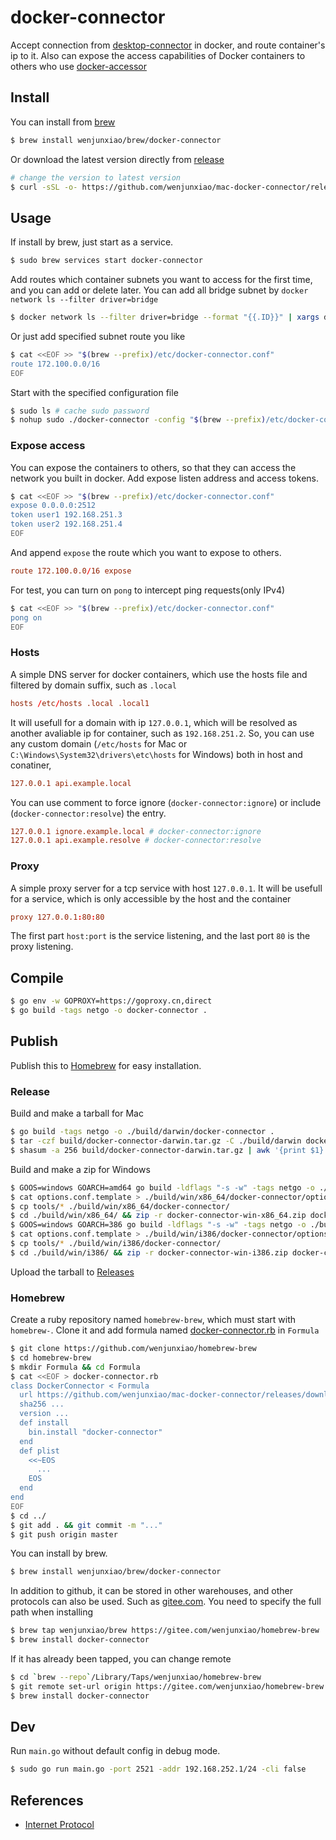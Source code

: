 # docker-connector

  Accept connection from [desktop-connector](../docker) in docker, and route container's ip to it.
  Also can expose the access capabilities of Docker containers to others who use [docker-accessor](../accessor)

## Install

  You can install from [brew](https://github.com/wenjunxiao/homebrew-brew)
```bash
$ brew install wenjunxiao/brew/docker-connector
```
  Or download the latest version directly from [release](https://github.com/wenjunxiao/mac-docker-connector/releases)
```bash
# change the version to latest version
$ curl -sSL -o- https://github.com/wenjunxiao/mac-docker-connector/releases/download/v1.0/docker-connector-mac.tar.gz | tar -zxf - -C /usr/local/bin/
```

## Usage

  If install by brew, just start as a service.
```bash
$ sudo brew services start docker-connector
```
  Add routes which container subnets you want to access for the first time,
  and you can add or delete later.
  You can add all bridge subnet by `docker network ls --filter driver=bridge`
```bash
$ docker network ls --filter driver=bridge --format "{{.ID}}" | xargs docker network inspect --format "route {{range .IPAM.Config}}{{.Subnet}}{{end}}" >> "$(brew --prefix)/etc/docker-connector.conf"
```
  Or just add specified subnet route you like
```bash
$ cat <<EOF >> "$(brew --prefix)/etc/docker-connector.conf"
route 172.100.0.0/16
EOF
```

  Start with the specified configuration file
```bash
$ sudo ls # cache sudo password
$ nohup sudo ./docker-connector -config "$(brew --prefix)/etc/docker-connector.conf" &
```

### Expose access

  You can expose the containers to others, so that they can access the network you built in docker.
  Add expose listen address and access tokens.
```bash
$ cat <<EOF >> "$(brew --prefix)/etc/docker-connector.conf"
expose 0.0.0.0:2512
token user1 192.168.251.3
token user2 192.168.251.4
EOF
```
  And append `expose` the route which you want to expose to others.
```conf
route 172.100.0.0/16 expose
```

  For test, you can turn on `pong` to intercept ping requests(only IPv4)
```bash
$ cat <<EOF >> "$(brew --prefix)/etc/docker-connector.conf"
pong on
EOF
```

### Hosts

  A simple DNS server for docker containers, which use the hosts file and filtered by domain suffix,
  such as `.local`
```conf
hosts /etc/hosts .local .local1
```
  It will usefull for a domain with ip `127.0.0.1`, which will be resolved as another avaliable ip for container, such as `192.168.251.2`. So, you can use any custom domain (`/etc/hosts` for Mac or `C:\Windows\System32\drivers\etc\hosts` for Windows) both in host and conatiner, 
```conf
127.0.0.1 api.example.local
```
  You can use comment to force ignore (`docker-connector:ignore`) or include (`docker-connector:resolve`) the entry.

```conf
127.0.0.1 ignore.example.local # docker-connector:ignore
127.0.0.1 api.example.resolve # docker-connector:resolve
```

### Proxy

  A simple proxy server for a tcp service with host `127.0.0.1`. It will be usefull for a service,
  which is only accessible by the host and the container
```conf
proxy 127.0.0.1:80:80
```
  The first part `host:port` is the service listening, and the last port `80` is the proxy listening.

## Compile

```bash
$ go env -w GOPROXY=https://goproxy.cn,direct
$ go build -tags netgo -o docker-connector .
```

## Publish

  Publish this to [Homebrew](https://brew.sh/) for easy installation.

### Release

  Build and make a tarball for Mac
```bash
$ go build -tags netgo -o ./build/darwin/docker-connector .
$ tar -czf build/docker-connector-darwin.tar.gz -C ./build/darwin docker-connector
$ shasum -a 256 build/docker-connector-darwin.tar.gz | awk '{print $1}' > build/docker-connector-darwin-sha256.txt
```
  Build and make a zip for Windows
```bash
$ GOOS=windows GOARCH=amd64 go build -ldflags "-s -w" -tags netgo -o ./build/win/x86_64/docker-connector/docker-connector.exe .
$ cat options.conf.template > ./build/win/x86_64/docker-connector/options.conf
$ cp tools/* ./build/win/x86_64/docker-connector/
$ cd ./build/win/x86_64/ && zip -r docker-connector-win-x86_64.zip docker-connector && cd ../../../
$ GOOS=windows GOARCH=386 go build -ldflags "-s -w" -tags netgo -o ./build/win/i386/docker-connector/docker-connector.exe .
$ cat options.conf.template > ./build/win/i386/docker-connector/options.conf
$ cp tools/* ./build/win/i386/docker-connector/
$ cd ./build/win/i386/ && zip -r docker-connector-win-i386.zip docker-connector && cd ../../../
```
  Upload the tarball to [Releases](https://github.com/wenjunxiao/mac-docker-connector/releases)

### Homebrew

  Create a ruby repository named `homebrew-brew`, which must start with `homebrew-`.
  Clone it and add formula named [docker-connector.rb](https://github.com/wenjunxiao/homebrew-brew/blob/master/Formula/docker-connector.rb) in `Formula` 
```bash
$ git clone https://github.com/wenjunxiao/homebrew-brew
$ cd homebrew-brew
$ mkdir Formula && cd Formula
$ cat <<EOF > docker-connector.rb
class DockerConnector < Formula
  url https://github.com/wenjunxiao/mac-docker-connector/releases/download/x.x.x/docker-connector-mac.tar.gz
  sha256 ...
  version ...
  def install
    bin.install "docker-connector"
  end
  def plist
    <<~EOS
      ...
    EOS
  end
end
EOF
$ cd ../
$ git add . && git commit -m "..."
$ git push origin master
```
  You can install by brew.
```bash
$ brew install wenjunxiao/brew/docker-connector
```
  In addition to github, it can be stored in other warehouses,
  and other protocols can also be used. Such as [gitee.com](https://gitee.com/wenjunxiao/homebrew-brew).
  You need to specify the full path when installing
```bash
$ brew tap wenjunxiao/brew https://gitee.com/wenjunxiao/homebrew-brew
$ brew install docker-connector
```
  If it has already been tapped, you can change remote 
```bash
$ cd `brew --repo`/Library/Taps/wenjunxiao/homebrew-brew
$ git remote set-url origin https://gitee.com/wenjunxiao/homebrew-brew.git
$ brew install docker-connector
```

## Dev

  Run `main.go` without default config in debug mode.
```bash
$ sudo go run main.go -port 2521 -addr 192.168.252.1/24 -cli false
```

## References

* [Internet Protocol](https://www.ietf.org/rfc/rfc791)